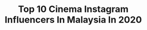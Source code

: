 ---
title: Top 10 Cinema Instagram Influencers In Malaysia In 2020
description: >-
  Find top cinema Instagram influencers in Malaysia in 2020. Most popular hashtags: #mybusindo #sukafotobis #buscinematic #stjbaloo.
platform: Instagram
profiles:
  - username: "khadim8657"
    fullname: >-
      Khadim Gaye
    location: "Malaysia"
    followers: 9304
    engagement: 705
    commentsToLikes: 0.052926
    id: ck6txz0bk0oi90j71ihypp0h2
    verified: false
    hashtags: "#inteligentes, #throwback, #freelance, #africanmodel"
  - username: "supportslivelnstagram"
    fullname: >-
      Instagram For Business
    location: "Malaysia"
    followers: 22105
    engagement: 1443
    commentsToLikes: 0.015597
    id: ck8tb1qnbtzku0j78qw13kup5
    verified: false
    hashtags: "#7nasihat, #1minutecover, #grouptelegram, #gengustaz"
  - username: "zdy.rmly"
    fullname: >-
      Zaidy Ramly 🇲🇾
    location: "Malaysia"
    followers: 9047
    engagement: 651
    commentsToLikes: 0.047733
    id: ck0tzq6enr5l90i19y55jtdky
    verified: false
    hashtags: "#cinemagraph, #tokyo, #iphoneloop, #stayclean"
  - username: "subalakshmi_rangan26"
    fullname: >-
      Subalakshmi Rangan
    location: "Malaysia"
    followers: 49342
    engagement: 538
    commentsToLikes: 0.011108
    id: ck8sxda0kgz1c0j781jglqqpw
    verified: false
    hashtags: "#happyus, #nofilters, #menaka, #backtoback"
  - username: "yayanruhian"
    fullname: >-
      Yayan Ruhian
    location: "Malaysia"
    followers: 202968
    engagement: 236
    commentsToLikes: 0.008795
    id: ck0w2wvq8qka30i19m7y7ibl1
    verified: true
    hashtags: "#pasalkau, #jagajarak, #strikebacktheseries, #kembalifitrah"
  - username: "malluz_cinema"
    fullname: >-
      Mollywood Cinema Official Page
    location: "Malaysia"
    followers: 49819
    engagement: 346
    commentsToLikes: 0.003113
    id: ck6uciblzfrte0j71fter0way
    verified: false
    hashtags: "#viral, #ambili, #friendship, #close"
  - username: "pangestu5410"
    fullname: >-
      Eko Budi Pangestu
    location: "Malaysia"
    followers: 8332
    engagement: 1333
    commentsToLikes: 0.023550
    id: ck6u8ucy6tqg60j71h54bgc32
    verified: false
    hashtags: "#busreview, #putuneeyangsuro, #elengkuatslamet, #likeforlikes"
  - username: "ismuch66"
    fullname: >-
      Iszur Muchtar
    location: "Malaysia"
    followers: 10335
    engagement: 169
    commentsToLikes: 0.200758
    id: ck6txly1iyk6v0j71zjqehfku
    verified: false
    hashtags: "#psbb, #bandel, #biarlahsendiri, #akujaduljugadong"
  - username: "aliftheributs._"
    fullname: >-
      ɮʊɖǟӄ ʋɨɖɛօ🎥
    location: "Malaysia"
    followers: 2412
    engagement: 2355
    commentsToLikes: 0.037673
    id: ck8t9wxz2pn6b0j78gqg4ix3c
    verified: false
    hashtags: "#balapjanteg, #lajakituhobikami, #lajakorstayhome, #tenteraflykelantan"
---